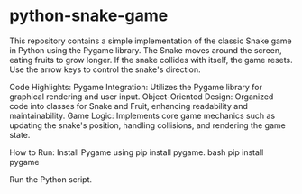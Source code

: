 # python-snake-game

This repository contains a simple implementation of the classic Snake game in Python using the Pygame library. The Snake moves around the screen, eating fruits to grow longer. If the snake collides with itself, the game resets. Use the arrow keys to control the snake's direction.

Code Highlights:
Pygame Integration: Utilizes the Pygame library for graphical rendering and user input.
Object-Oriented Design: Organized code into classes for Snake and Fruit, enhancing readability and maintainability.
Game Logic: Implements core game mechanics such as updating the snake's position, handling collisions, and rendering the game state.

How to Run:
Install Pygame using pip install pygame.
bash
pip install pygame

Run the Python script.

